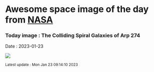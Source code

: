 
# Awesome space image of the day from [NASA](https://api.nasa.gov/)

### Today image : The Colliding Spiral Galaxies of Arp 274
Date : 2023-01-23

![](https://apod.nasa.gov/apod/image/2301/Arp274_HubbleOzsarac_1080.jpg)

<small>Latest update : Mon Jan 23 09:14:10 2023</small>
        
